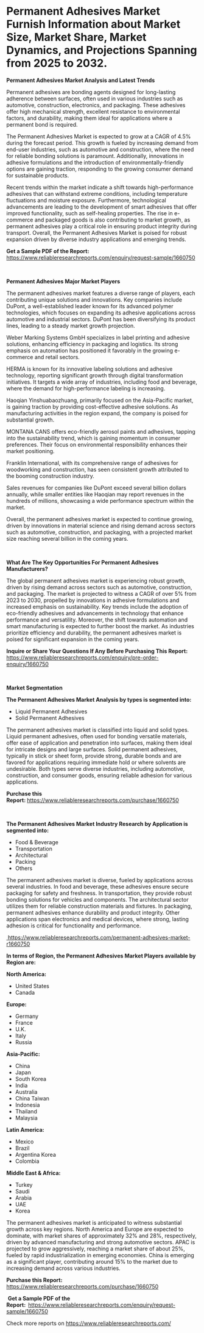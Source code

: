 <p><h1>Permanent Adhesives Market Furnish Information about Market Size, Market Share, Market Dynamics, and Projections Spanning from 2025 to 2032.</h1></p><p><strong>Permanent Adhesives Market Analysis and Latest Trends</strong></p>
<p><p>Permanent adhesives are bonding agents designed for long-lasting adherence between surfaces, often used in various industries such as automotive, construction, electronics, and packaging. These adhesives offer high mechanical strength, excellent resistance to environmental factors, and durability, making them ideal for applications where a permanent bond is required.</p><p>The Permanent Adhesives Market is expected to grow at a CAGR of 4.5% during the forecast period. This growth is fueled by increasing demand from end-user industries, such as automotive and construction, where the need for reliable bonding solutions is paramount. Additionally, innovations in adhesive formulations and the introduction of environmentally-friendly options are gaining traction, responding to the growing consumer demand for sustainable products.</p><p>Recent trends within the market indicate a shift towards high-performance adhesives that can withstand extreme conditions, including temperature fluctuations and moisture exposure. Furthermore, technological advancements are leading to the development of smart adhesives that offer improved functionality, such as self-healing properties. The rise in e-commerce and packaged goods is also contributing to market growth, as permanent adhesives play a critical role in ensuring product integrity during transport. Overall, the Permanent Adhesives Market is poised for robust expansion driven by diverse industry applications and emerging trends.</p></p>
<p><strong>Get a Sample PDF of the Report:&nbsp;</strong> <a href="https://www.reliableresearchreports.com/enquiry/request-sample/1660750?utm_campaign=16&utm_medium=2&utm_source=Github&utm_content=ia&utm_term=30012025&utm_id=permanent-adhesives">https://www.reliableresearchreports.com/enquiry/request-sample/1660750</a></p>
<p>&nbsp;</p>
<p><strong>Permanent Adhesives Major Market Players</strong></p>
<p><p>The permanent adhesives market features a diverse range of players, each contributing unique solutions and innovations. Key companies include DuPont, a well-established leader known for its advanced polymer technologies, which focuses on expanding its adhesive applications across automotive and industrial sectors. DuPont has been diversifying its product lines, leading to a steady market growth projection.</p><p>Weber Marking Systems GmbH specializes in label printing and adhesive solutions, enhancing efficiency in packaging and logistics. Its strong emphasis on automation has positioned it favorably in the growing e-commerce and retail sectors.</p><p>HERMA is known for its innovative labeling solutions and adhesive technology, reporting significant growth through digital transformation initiatives. It targets a wide array of industries, including food and beverage, where the demand for high-performance labeling is increasing.</p><p>Haoqian Yinshuabaozhuang, primarily focused on the Asia-Pacific market, is gaining traction by providing cost-effective adhesive solutions. As manufacturing activities in the region expand, the company is poised for substantial growth.</p><p>MONTANA CANS offers eco-friendly aerosol paints and adhesives, tapping into the sustainability trend, which is gaining momentum in consumer preferences. Their focus on environmental responsibility enhances their market positioning.</p><p>Franklin International, with its comprehensive range of adhesives for woodworking and construction, has seen consistent growth attributed to the booming construction industry.</p><p>Sales revenues for companies like DuPont exceed several billion dollars annually, while smaller entities like Haoqian may report revenues in the hundreds of millions, showcasing a wide performance spectrum within the market.</p><p>Overall, the permanent adhesives market is expected to continue growing, driven by innovations in material science and rising demand across sectors such as automotive, construction, and packaging, with a projected market size reaching several billion in the coming years.</p></p>
<p>&nbsp;</p>
<p><strong>What Are The Key Opportunities For Permanent Adhesives Manufacturers?</strong></p>
<p><p>The global permanent adhesives market is experiencing robust growth, driven by rising demand across sectors such as automotive, construction, and packaging. The market is projected to witness a CAGR of over 5% from 2023 to 2030, propelled by innovations in adhesive formulations and increased emphasis on sustainability. Key trends include the adoption of eco-friendly adhesives and advancements in technology that enhance performance and versatility. Moreover, the shift towards automation and smart manufacturing is expected to further boost the market. As industries prioritize efficiency and durability, the permanent adhesives market is poised for significant expansion in the coming years.</p></p>
<p><strong>Inquire or Share Your Questions If Any Before Purchasing This Report:</strong> <a href="https://www.reliableresearchreports.com/enquiry/pre-order-enquiry/1660750?utm_campaign=16&utm_medium=2&utm_source=Github&utm_content=ia&utm_term=30012025&utm_id=permanent-adhesives">https://www.reliableresearchreports.com/enquiry/pre-order-enquiry/1660750</a></p>
<p>&nbsp;</p>
<p><strong>Market Segmentation</strong></p>
<p><strong>The Permanent Adhesives Market Analysis by types is segmented into:</strong></p>
<p><ul><li>Liquid Permanent Adhesives</li><li>Solid Permanent Adhesives</li></ul></p>
<p><p>The permanent adhesives market is classified into liquid and solid types. Liquid permanent adhesives, often used for bonding versatile materials, offer ease of application and penetration into surfaces, making them ideal for intricate designs and large surfaces. Solid permanent adhesives, typically in stick or sheet form, provide strong, durable bonds and are favored for applications requiring immediate hold or where solvents are undesirable. Both types serve diverse industries, including automotive, construction, and consumer goods, ensuring reliable adhesion for various applications.</p></p>
<p><strong>Purchase this Report:&nbsp;</strong><a href="https://www.reliableresearchreports.com/purchase/1660750?utm_campaign=16&utm_medium=2&utm_source=Github&utm_content=ia&utm_term=30012025&utm_id=permanent-adhesives">https://www.reliableresearchreports.com/purchase/1660750</a></p>
<p>&nbsp;</p>
<p><strong>The Permanent Adhesives Market Industry Research by Application is segmented into:</strong></p>
<p><ul><li>Food & Beverage</li><li>Transportation</li><li>Architectural</li><li>Packing</li><li>Others</li></ul></p>
<p><p>The permanent adhesives market is diverse, fueled by applications across several industries. In food and beverage, these adhesives ensure secure packaging for safety and freshness. In transportation, they provide robust bonding solutions for vehicles and components. The architectural sector utilizes them for reliable construction materials and fixtures. In packaging, permanent adhesives enhance durability and product integrity. Other applications span electronics and medical devices, where strong, lasting adhesion is critical for functionality and performance.</p></p>
<p><a href="https://www.reliableresearchreports.com/permanent-adhesives-market-r1660750?utm_campaign=16&utm_medium=2&utm_source=Github&utm_content=ia&utm_term=30012025&utm_id=permanent-adhesives">&nbsp;https://www.reliableresearchreports.com/permanent-adhesives-market-r1660750</a></p>
<p><strong>In terms of Region, the Permanent Adhesives Market Players available by Region are:</strong></p>
<p>
    <p> <strong> North America: </strong>
        <ul>
            <li>United States</li>
            <li>Canada</li>
        </ul>
        </p> 
    <p> <strong> Europe: </strong>
        <ul>
            <li>Germany</li>
            <li>France</li>
            <li>U.K.</li>
            <li>Italy</li>
            <li>Russia</li>
        </ul>
        </p> 
    <p> <strong> Asia-Pacific: </strong>
        <ul>
            <li>China</li>
            <li>Japan</li>
            <li>South Korea</li>
            <li>India</li>
            <li>Australia</li>
            <li>China Taiwan</li>
            <li>Indonesia</li>
            <li>Thailand</li>
            <li>Malaysia</li>
        </ul>
        </p> 
    <p> <strong> Latin America: </strong>
        <ul>
            <li>Mexico</li>
            <li>Brazil</li>
            <li>Argentina Korea</li>
            <li>Colombia</li>
        </ul>
        </p> 
    <p> <strong> Middle East & Africa: </strong>
        <ul>
            <li>Turkey</li>
            <li>Saudi</li>
            <li>Arabia</li>
            <li>UAE</li>
            <li>Korea</li>
        </ul>
    </p>
    </p>
<p><p>The permanent adhesives market is anticipated to witness substantial growth across key regions. North America and Europe are expected to dominate, with market shares of approximately 32% and 28%, respectively, driven by advanced manufacturing and strong automotive sectors. APAC is projected to grow aggressively, reaching a market share of about 25%, fueled by rapid industrialization in emerging economies. China is emerging as a significant player, contributing around 15% to the market due to increasing demand across various industries.</p></p>
<p><strong>Purchase this Report: </strong><a href="https://www.reliableresearchreports.com/purchase/1660750?utm_campaign=16&utm_medium=2&utm_source=Github&utm_content=ia&utm_term=30012025&utm_id=permanent-adhesives">https://www.reliableresearchreports.com/purchase/1660750</a></p>
<p>&nbsp;<strong>Get a Sample PDF of the Report:&nbsp;&nbsp;</strong><a href="https://www.reliableresearchreports.com/enquiry/request-sample/1660750?utm_campaign=16&utm_medium=2&utm_source=Github&utm_content=ia&utm_term=30012025&utm_id=permanent-adhesives">https://www.reliableresearchreports.com/enquiry/request-sample/1660750</a></p>
<p><strong></strong></p>
<p>Check more reports on <a href="https://www.reliableresearchreports.com/?utm_campaign=16&utm_medium=2&utm_source=Github&utm_content=ia&utm_term=30012025&utm_id=permanent-adhesives">https://www.reliableresearchreports.com/</a></p>